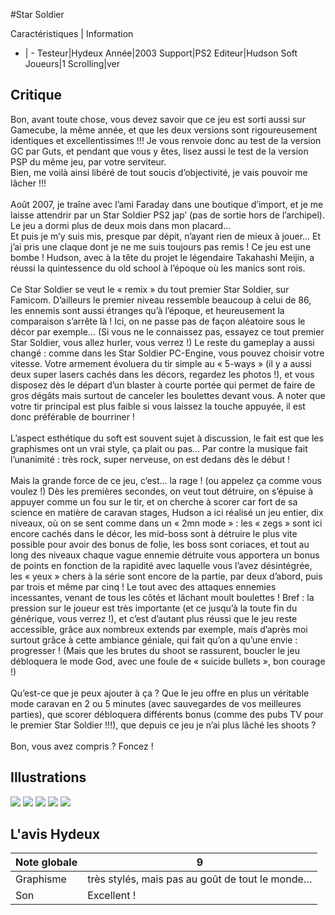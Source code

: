 #Star Soldier

Caractéristiques | Information
- | -
Testeur|Hydeux
Année|2003
Support|PS2
Editeur|Hudson Soft
Joueurs|1
Scrolling|ver

## Critique
Bon, avant toute chose, vous devez savoir que ce jeu est sorti aussi sur Gamecube, la même année, et que les deux versions sont rigoureusement identiques et excellentissimes !!! Je vous renvoie donc au test de la version GC par Guts, et pendant que vous y êtes, lisez aussi le test de la version PSP du même jeu, par votre serviteur.<br/>Bien, me voilà ainsi libéré de tout soucis d’objectivité, je vais pouvoir me lâcher !!!<br/><br/>Août 2007, je traîne avec l’ami Faraday dans une boutique d’import, et je me laisse attendrir par un Star Soldier PS2 jap’ (pas de sortie hors de l’archipel). Le jeu a dormi plus de deux mois dans mon placard…<br/>Et puis je m’y suis mis, presque par dépit, n’ayant rien de mieux à jouer… Et j’ai pris une claque dont je ne me suis toujours pas remis ! Ce jeu est une bombe ! Hudson, avec à la tête du projet le légendaire Takahashi Meijin, a réussi la quintessence du old school à l’époque où les manics sont rois.<br/><br/>Ce Star Soldier se veut le « remix » du tout premier Star Soldier, sur Famicom. D’ailleurs le premier niveau ressemble beaucoup à celui de 86, les ennemis sont aussi étranges qu’à l’époque, et heureusement la comparaison s’arrête là ! Ici, on ne passe pas de façon aléatoire sous le décor par exemple… (Si vous ne le connaissez pas, essayez ce tout premier Star Soldier, vous allez hurler, vous verrez !) Le reste du gameplay a aussi changé : comme dans les Star Soldier PC-Engine, vous pouvez choisir votre vitesse. Votre armement évoluera du tir simple au « 5-ways » (il y a aussi deux super lasers cachés dans les décors, regardez les photos !), et vous disposez dès le départ d’un blaster à courte portée qui permet de faire de gros dégâts mais surtout de canceler les boulettes devant vous. A noter que votre tir principal est plus faible si vous laissez la touche appuyée, il est donc préférable de bourriner !<br/><br/>L’aspect esthétique du soft est souvent sujet à discussion, le fait est que les graphismes ont un vrai style, ça plait ou pas… Par contre la musique fait l’unanimité : très rock, super nerveuse, on est dedans dès le début !<br/><br/>Mais la grande force de ce jeu, c’est… la rage ! (ou appelez ça comme vous voulez !) Dès les premières secondes, on veut tout détruire, on s’épuise à appuyer comme un fou sur le tir, et on cherche à scorer car fort de sa science en matière de caravan stages, Hudson a ici réalisé un jeu entier, dix niveaux, où on se sent comme dans un « 2mn mode » : les « zegs » sont ici encore cachés dans le décor, les mid-boss sont à détruire le plus vite possible pour avoir des bonus de folie, les boss sont coriaces, et tout au long des niveaux chaque vague ennemie détruite vous apportera un bonus de points en fonction de la rapidité avec laquelle vous l’avez désintégrée, les « yeux » chers à la série sont encore de la partie, par deux d’abord, puis par trois et même par cinq ! Le tout avec des attaques ennemies incessantes, venant de tous les côtés et lâchant moult boulettes ! Bref : la pression sur le joueur est très importante (et ce jusqu’à la toute fin du générique, vous verrez !), et c’est d’autant plus réussi que le jeu reste accessible, grâce aux nombreux extends par exemple, mais d’après moi surtout grâce à cette ambiance géniale, qui fait qu’on a qu’une envie : progresser ! (Mais que les brutes du shoot se rassurent, boucler le jeu débloquera le mode God, avec une foule de « suicide bullets », bon courage !)<br/><br/>Qu’est-ce que je peux ajouter à ça ? Que le jeu offre en plus un véritable mode caravan en 2 ou 5 minutes (avec sauvegardes de vos meilleures parties), que scorer débloquera différents bonus (comme des pubs TV pour le premier Star Soldier !!!), que depuis ce jeu je n’ai plus lâché les shoots ?<br/><br/>Bon, vous avez compris ? Foncez !<br/>

## Illustrations
![](http://www.shmup.com/images/thumbs/img_fiche_1_1157.jpg)
![](http://www.shmup.com/images/thumbs/img_fiche_2_1157.jpg)
![](http://www.shmup.com/images/thumbs/img_fiche_3_1157.jpg)
![](http://www.shmup.com/images/thumbs/img_fiche_4_1157.jpg)
![](http://www.shmup.com/images/thumbs/img_fiche_5_1157.jpg)

## L'avis Hydeux
Note globale|9
-|-
Graphisme|très stylés, mais pas au goût de tout le monde…
Son|Excellent !
